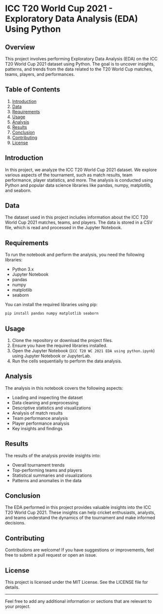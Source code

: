 # ICC T20 World Cup 2021 - Exploratory Data Analysis (EDA) Using Python

## Overview

This project involves performing Exploratory Data Analysis (EDA) on the ICC T20 World Cup 2021 dataset using Python. The goal is to uncover insights, patterns, and trends from the data related to the T20 World Cup matches, teams, players, and performances.

## Table of Contents

1. [Introduction](#introduction)
2. [Data](#data)
3. [Requirements](#requirements)
4. [Usage](#usage)
5. [Analysis](#analysis)
6. [Results](#results)
7. [Conclusion](#conclusion)
8. [Contributing](#contributing)
9. [License](#license)

## Introduction

In this project, we analyze the ICC T20 World Cup 2021 dataset. We explore various aspects of the tournament, such as match results, team performance, player statistics, and more. The analysis is conducted using Python and popular data science libraries like pandas, numpy, matplotlib, and seaborn.

## Data

The dataset used in this project includes information about the ICC T20 World Cup 2021 matches, teams, and players. The data is stored in a CSV file, which is read and processed in the Jupyter Notebook.

## Requirements

To run the notebook and perform the analysis, you need the following libraries:

- Python 3.x
- Jupyter Notebook
- pandas
- numpy
- matplotlib
- seaborn

You can install the required libraries using pip:

```bash
pip install pandas numpy matplotlib seaborn
```

## Usage

1. Clone the repository or download the project files.
2. Ensure you have the required libraries installed.
3. Open the Jupyter Notebook (`ICC T20 WC 2021 EDA using python.ipynb`) using Jupyter Notebook or JupyterLab.
4. Run the cells sequentially to perform the data analysis.

## Analysis

The analysis in this notebook covers the following aspects:

- Loading and inspecting the dataset
- Data cleaning and preprocessing
- Descriptive statistics and visualizations
- Analysis of match results
- Team performance analysis
- Player performance analysis
- Key insights and findings

## Results

The results of the analysis provide insights into:

- Overall tournament trends
- Top-performing teams and players
- Statistical summaries and visualizations
- Patterns and anomalies in the data

## Conclusion

The EDA performed in this project provides valuable insights into the ICC T20 World Cup 2021. These insights can help cricket enthusiasts, analysts, and teams understand the dynamics of the tournament and make informed decisions.

## Contributing

Contributions are welcome! If you have suggestions or improvements, feel free to submit a pull request or open an issue.

## License

This project is licensed under the MIT License. See the LICENSE file for details.

---

Feel free to add any additional information or sections that are relevant to your project.
